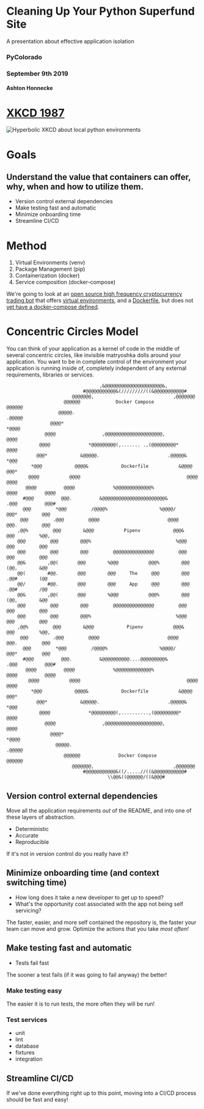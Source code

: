 # Cleaning Up Your Python Superfund Site
A presentation about effective application isolation
###                    PyColorado
###                September 9th 2019
####                  Ashton Honnecke

# [XKCD 1987](https://xkcd.com/1987/)
![Hyperbolic XKCD about local python environments](https://imgs.xkcd.com/comics/python_environment.png)


# Goals
## Understand the value that containers can offer, why, when and how to utilize them.
* Version control external dependencies
* Make testing fast and automatic
* Minimize onboarding time
* Streamline CI/CD

# Method
1. Virtual Environments (venv)
2. Package Management (pip)
3. Containerization (docker)
3. Service composition (docker-compose)

We're going to look at an
[open source high frequency cryptocurrency trading bot](https://github.com/freqtrade/freqtrade)
that offers [virtual environments](https://github.com/freqtrade/freqtrade/blob/develop/setup.sh#L148),
and a [Dockerfile](https://github.com/freqtrade/freqtrade/blob/develop/Dockerfile),
but does not [yet have a docker-compose defined](https://github.com/freqtrade/freqtrade/pull/2219).

# Concentric Circles Model
You can think of your application as a kernel of code in the middle of several concentric
circles, like invisible matryoshka dolls around your application. You want to be in complete
control of the environment your application is running inside of, completely independent of
any external requirements, libraries or services.

```
                                  ,&@@@@@@@@@@@@@@@@@@@@@&,
                            #@@@@@@@@@@@&(/////////((&@@@@@@@@@@@#
                        @@@@@@@,                             ,@@@@@@@
                     @@@@@@             Docker Compose             @@@@@@
                   @@@@@.                                             .@@@@@
                @@@@*                                                   *@@@@
              @@@@                 ,@@@@@@@@@@@@@@@@@@@@@,                 @@@@
            @@@@              *@@@@@@@@@(,....... .,(@@@@@@@@@*              @@@@
           @@@*            &@@@@@.                         .@@@@@&            *@@@
         *@@@            @@@@&            Dockerfile           &@@@@            @@@*
        @@@@           @@@@                                       @@@@           @@@@
       @@@@          @@@@              %@@@@@@@@@@@@@%              @@@@          @@@@
      #@@@          @@@.          &@@@@@@@@@@@@@@@@@@@@@@@&          .@@@          @@@#
      @@@         *@@@         /@@@@%                   %@@@@/         @@@*         @@@
     @@@         .@@@         @@@@                         @@@@         @@@.         @@@
    ,@@%         @@@        &@@@           Pipenv            @@@&        @@@         %@@,
    @@@         @@@        @@@%                               %@@@        @@@         @@@
    @@@         @@@        @@@         @@@@@@@@@@@@@@@         @@@        @@@         @@@
    @@&        ,@@(       @@@        %@@@           @@@%        @@@       (@@,        &@@
    @@(        #@@.       @@@        @@@     The     @@@        @@@       .@@#        (@@
    @@/        #@@.       @@@        @@@     App     @@@        @@@       .@@#        /@@
    @@&        ,@@(       @@@        %@@@           @@@%        @@@       (@@,        &@@
    @@@         @@@        @@@         @@@@@@@@@@@@@@@         @@@        @@@         @@@
    @@@         @@@        @@@%                               %@@@        @@@         @@@
    ,@@%         @@@        &@@@            Pipenv           @@@&        @@@         %@@,
     @@@         .@@@         @@@@                         @@@@         @@@.         @@@
      @@@         *@@@         /@@@@%                   %@@@@/         @@@*         @@@
      #@@@          @@@.          &@@@@@@@@@@....@@@@@@@@@&          .@@@          @@@#
       @@@@          @@@@              %@@@@@@@@@@@@@%              @@@@          @@@@
        @@@@           @@@@                                       @@@@           @@@@
         *@@@            @@@@&            Dockerfile           &@@@@            @@@*
           @@@*            &@@@@@.                         .@@@@@&            *@@@
            @@@@              *@@@@@@@@@(,..........,(@@@@@@@@@*              @@@@
              @@@@                 ,@@@@@@@@@@@@@@@@@@@@@,                 @@@@
                @@@@*                                                   *@@@@
                  @@@@@.                                             .@@@@@
                     @@@@@@              Docker Compose           @@@@@@
                        @@@@@@@,                             ,@@@@@@@
                            #@@@@@@@@@@@&((/.....//((&@@@@@@@@@@@#
                                     \\@@&((@@@@@@/((&@@@#
```

## Version control external dependencies

Move all the application requirements *out* of the README, and into one of these layers
of abstraction.

* Deterministic
* Accurate
* Reproducible

If it's not in version control do you really have it?

## Minimize onboarding time (and context switching time)

* How long does it take a new developer to get up to speed?
* What's the opportunity cost associated with the app not being self servicing?

The faster, easier, and more self contained the repository is, the faster your team can
move and grow. Optimize the actions that you take *most often!*

## Make testing fast and automatic

* Tests fail fast

The sooner a test fails (if it was going to fail anyway) the better!

### Make testing easy
The easier it is to run tests, the more often they will be run!

### Test services
* unit
* lint
* database
* fixtures
* integration

## Streamline CI/CD

If we've done everything right up to this point, moving into a CI/CD process should be
fast and easy!
